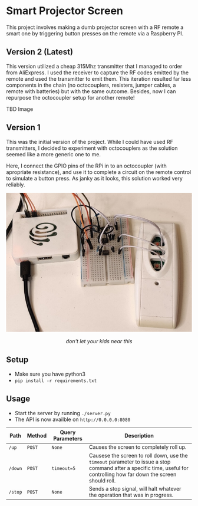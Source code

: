 # Smart Projector Screen

This project involves making a dumb projector screen with a RF remote a smart one by triggering button presses on the remote via a Raspberry PI.

## Version 2 (Latest)

This version utilized a cheap 315Mhz transmitter that I managed to order from AliExpress. I used the receiver to capture the RF codes emitted by the remote and used the transmitter to emit them. This iteration resulted far less components in the chain (no octocouplers, resisters, jumper cables, a remote with batteries) but with the same outcome. Besides, now I can repurpose the octocoupler setup for another remote!

TBD Image

## Version 1

This was the initial version of the project. While I could have used RF transmitters, I decided to experiment with octocouplers as the solution seemed like a more generic one to me. 

Here, I connect the GPIO pins of the RPi in to an octocoupler (with apropriate resistance), and use it to complete a circuit on the remote control to simulate a button press. As janky as it looks, this solution worked very reliably.

<center>

![](assets/setup.jpg)

_don't let your kids near this_

</center>

## Setup

- Make sure you have python3
- `pip install -r requirements.txt`

## Usage

- Start the server by running `./server.py`
- The API is now availble on `http://0.0.0.0:8080`

| Path    | Method | Query Parameters | Description                                                                                                                                                             |
| ------- | ------ | ---------------- | ----------------------------------------------------------------------------------------------------------------------------------------------------------------------- |
| `/up`   | `POST` | `None`           | Causes the screen to completely roll up.                                                                                                                                |
| `/down` | `POST` | `timeout=5`      | Causese the screen to roll down, use the `timeout` parameter to issue a stop command after a specific time, useful for controlling how far down the screen should roll. |
| `/stop` | `POST` | `None`           | Sends a stop signal, will halt whatever the operation that was in progress.                                                                                             |
